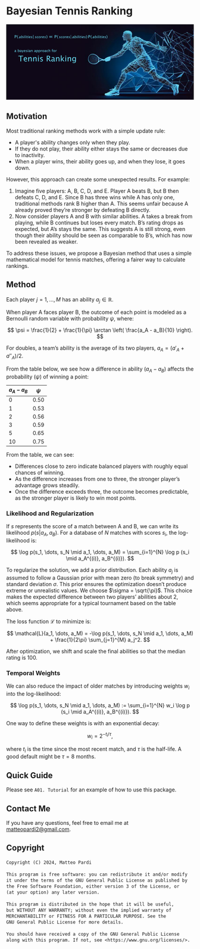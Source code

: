 # Bayesian Tennis Ranking

![bayestennis_cover.png](bayestennis_cover.png)

## Motivation

Most traditional ranking methods work with a simple update rule:

- A player's ability changes only when they play.  
- If they do not play, their ability either stays the same or decreases due to inactivity.  
- When a player wins, their ability goes up, and when they lose, it goes down.

However, this approach can create some unexpected results. For example:

1. Imagine five players: A, B, C, D, and E. Player A beats B, but B then defeats C, D, and E. Since B has three wins while A has only one, traditional methods rank B higher than A. This seems unfair because A already proved they’re stronger by defeating B directly.
2. Now consider players A and B with similar abilities. A takes a break from playing, while B continues but loses every match. B’s rating drops as expected, but A’s stays the same. This suggests A is still strong, even though their ability should be seen as comparable to B’s, which has now been revealed as weaker.

To address these issues, we propose a Bayesian method that uses a simple mathematical model for tennis matches, offering a fairer way to calculate rankings.

## Method

Each player $j = 1, \dots, M$ has an ability $a_j \in \mathbb{R}$. 

When player A faces player B, the outcome of each point is modeled as a Bernoulli random variable with probability $\psi$, where:

$$
\psi = \frac{1}{2} + \frac{1}{\pi} \arctan \left( \frac{a_A - a_B}{10} \right).
$$

For doubles, a team’s ability is the average of its two players, $a_A = (a'_A + a''_A)/2$.

From the table below, we see how a difference in ability ($a_A - a_B$) affects the probability ($\psi$) of winning a point:

| $a_A - a_B$ | $\psi$ |
|--------------|---------|
| 0            | 0.50    |
| 1            | 0.53    |
| 2            | 0.56    |
| 3            | 0.59    |
| 5            | 0.65    |
| 10           | 0.75    |

From the table, we can see:
- Differences close to zero indicate balanced players with roughly equal chances of winning.
- As the difference increases from one to three, the stronger player’s advantage grows steadily.
- Once the difference exceeds three, the outcome becomes predictable, as the stronger player is likely to win most points.

### Likelihood and Regularization

If $s$ represents the score of a match between A and B, we can write its likelihood $p(s | a_A, a_B)$. For a database of $N$ matches with scores $s_i$, the log-likelihood is:

$$
\log p(s_1, \dots, s_N \mid a_1, \dots, a_M) = \sum_{i=1}^{N} \log p (s_i \mid a_A^{(i)}, a_B^{(i)}).
$$

To regularize the solution, we add a prior distribution. Each ability $a_j$ is assumed to follow a Gaussian prior with mean zero (to break symmetry) and standard deviation $σ$. This prior ensures the optimization doesn’t produce extreme or unrealistic values. We choose $\sigma = \sqrt{\pi}$. This choice makes the expected difference between two players’ abilities about 2, which seems appropriate for a typical tournament based on the table above.

The loss function $\mathcal{L}$ to minimize is:

$$
\mathcal{L}(a_1, \dots, a_M) = -\log p(s_1, \dots, s_N \mid a_1, \dots, a_M) + \frac{1}{2\pi} \sum_{j=1}^{M} a_j^2.
$$

After optimization, we shift and scale the final abilities so that the median rating is 100.

### Temporal Weights

We can also reduce the impact of older matches by introducing weights $w_i$ into the log-likelihood:

$$
\log p(s_1, \dots, s_N \mid a_1, \dots, a_M) := \sum_{i=1}^{N} w_i \log p (s_i \mid a_A^{(i)}, a_B^{(i)}).
$$

One way to define these weights is with an exponential decay:

$$
w_i = 2^{- t_i / \tau},
$$

where $t_i$ is the time since the most recent match, and $\tau$ is the half-life. A good default might be $\tau = 8$ months.

## Quick Guide

Please see `A01. Tutorial` for an example of how to use this package.

## Contact Me

If you have any questions, feel free to email me at [matteopardi2@gmail.com](mailto:matteopardi2@gmail.com).

## Copyright

```
Copyright (C) 2024, Matteo Pardi

This program is free software: you can redistribute it and/or modify
it under the terms of the GNU General Public License as published by
the Free Software Foundation, either version 3 of the License, or
(at your option) any later version.

This program is distributed in the hope that it will be useful,
but WITHOUT ANY WARRANTY; without even the implied warranty of
MERCHANTABILITY or FITNESS FOR A PARTICULAR PURPOSE. See the
GNU General Public License for more details.

You should have received a copy of the GNU General Public License
along with this program. If not, see <https://www.gnu.org/licenses/>.
```
